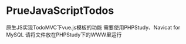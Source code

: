 # PrueJavaScriptTodos
原生JS实现TodoMVC下vue.js模板的功能
需要使用PHPStudy、Navicat for MySQL
请将文件放在PHPStudy下的WWW里运行

